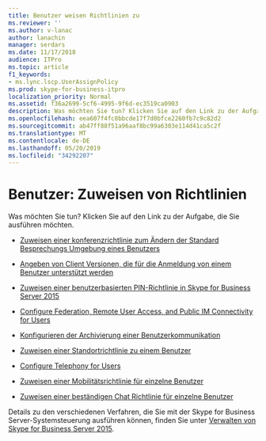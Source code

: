 ```yaml
---
title: Benutzer weisen Richtlinien zu
ms.reviewer: ''
ms.author: v-lanac
author: lanachin
manager: serdars
ms.date: 11/17/2018
audience: ITPro
ms.topic: article
f1_keywords:
- ms.lync.lscp.UserAssignPolicy
ms.prod: skype-for-business-itpro
localization_priority: Normal
ms.assetid: f36a2699-5cf6-4995-9f6d-ec3519ca0903
description: Was möchten Sie tun? Klicken Sie auf den Link zu der Aufgabe, die Sie ausführen möchten.
ms.openlocfilehash: eea607f4fc8bbcde17f7d0bfce2260fb7c9c82d2
ms.sourcegitcommit: ab47ff88f51a96aaf8bc99a6303e114d41ca5c2f
ms.translationtype: MT
ms.contentlocale: de-DE
ms.lasthandoff: 05/20/2019
ms.locfileid: "34292207"
---
```

# <a name="users-assign-policies"></a>Benutzer: Zuweisen von Richtlinien

Was möchten Sie tun? Klicken Sie auf den Link zu der Aufgabe, die Sie ausführen möchten.

- [Zuweisen einer konferenzrichtlinie zum Ändern der Standard Besprechungs Umgebung eines Benutzers](https://technet.microsoft.com/library/72f12c72-65f7-44fe-ab81-0f57cb2f87d1.aspx)

- [Angeben von Client Versionen, die für die Anmeldung von einem Benutzer unterstützt werden](https://technet.microsoft.com/library/f7e8ba2f-62dc-4e7d-8b63-682986f10240.aspx)

- [Zuweisen einer benutzerbasierten PIN-Richtlinie in Skype for Business Server 2015](../../manage/authentication/assign-a-per-user-pin-policy.md)

- [Configure Federation, Remote User Access, and Public IM Connectivity for Users](https://technet.microsoft.com/library/736fcaad-9f95-4896-b767-e199d86a00a4.aspx)

- [Konfigurieren der Archivierung einer Benutzerkommunikation](https://technet.microsoft.com/library/a12ca483-b235-460f-b3fe-130fb3087264.aspx)

- [Zuweisen einer Standortrichtlinie zu einem Benutzer](https://technet.microsoft.com/library/343f2de3-a0ae-4403-8456-6e520b579d32.aspx)

- [Configure Telephony for Users](https://technet.microsoft.com/library/4546432e-c839-4517-a2c5-bc0d4d8c6a03.aspx)

- [Zuweisen einer Mobilitätsrichtlinie für einzelne Benutzer](https://technet.microsoft.com/library/d8bf997f-4bc7-48d3-973b-323505f55e9d.aspx)

- [Zuweisen einer beständigen Chat Richtlinie für einzelne Benutzer](https://technet.microsoft.com/library/e22168f2-fde1-4f0a-b194-1fc881436822.aspx)

Details zu den verschiedenen Verfahren, die Sie mit der Skype for Business Server-Systemsteuerung ausführen können, finden Sie unter [Verwalten von Skype for Business Server 2015](../../manage/manage.md).

